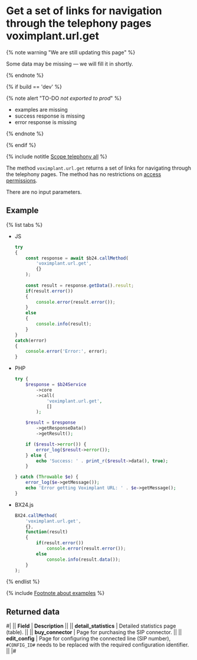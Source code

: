 # Get a set of links for navigation through the telephony pages voximplant.url.get

{% note warning "We are still updating this page" %}

Some data may be missing — we will fill it in shortly.

{% endnote %}

{% if build == 'dev' %}

{% note alert "TO-DO _not exported to prod_" %}

- examples are missing
- success response is missing
- error response is missing

{% endnote %}

{% endif %}

{% include notitle [Scope telephony all](../_includes/scope-telephony-all.md) %}

The method `voximplant.url.get` returns a set of links for navigating through the telephony pages. The method has no restrictions on [access permissions](https://helpdesk.bitrix24.com/open/18216960/).

There are no input parameters.

## Example

{% list tabs %}

- JS

    ```js
    try
    {
    	const response = await $b24.callMethod(
    		'voximplant.url.get',
    		{}
    	);
    	
    	const result = response.getData().result;
    	if(result.error())
    	{
    		console.error(result.error());
    	}
    	else
    	{
    		console.info(result);
    	}
    }
    catch(error)
    {
    	console.error('Error:', error);
    }
    ```

- PHP

    ```php
    try {
        $response = $b24Service
            ->core
            ->call(
                'voximplant.url.get',
                []
            );
    
        $result = $response
            ->getResponseData()
            ->getResult();
    
        if ($result->error()) {
            error_log($result->error());
        } else {
            echo 'Success: ' . print_r($result->data(), true);
        }
    
    } catch (Throwable $e) {
        error_log($e->getMessage());
        echo 'Error getting Voximplant URL: ' . $e->getMessage();
    }
    ```

- BX24.js

    ```js
    BX24.callMethod(
        'voximplant.url.get',
        {},
        function(result)
        {
            if(result.error())
                console.error(result.error());
            else
                console.info(result.data());
        }
    );
    ```

{% endlist %}

{% include [Footnote about examples](../../../_includes/examples.md) %}

## Returned data

#|
|| **Field** | **Description** ||
|| **detail_statistics** | Detailed statistics page (table). ||
|| **buy_connector** | Page for purchasing the SIP connector. ||
|| **edit_config** | Page for configuring the connected line (SIP number), `#CONFIG_ID#` needs to be replaced with the required configuration identifier. ||
|#